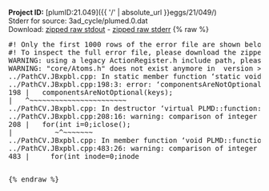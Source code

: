 **Project ID:** [plumID:21.049]({{ '/' | absolute_url }}eggs/21/049/)  
Stderr for source:  3ad_cycle/plumed.0.dat   
Download: [zipped raw stdout](plumed.0.dat.plumed.stdout.txt.zip) - [zipped raw stderr](plumed.0.dat.plumed.stderr.txt.zip) 
{% raw %}
<pre>
#! Only the first 1000 rows of the error file are shown below
#! To inspect the full error file, please download the zipped raw stderr file above
WARNING: using a legacy ActionRegister.h include path, please use <<#include "core/ActionRegister.h">>
WARNING: "core/Atoms.h" does not exist anymore in  version >=2.10, you should change your code.
../PathCV.JBxpbl.cpp: In static member function ‘static void PLMD::function::PathCV::registerKeywords(PLMD::Keywords&)’:
../PathCV.JBxpbl.cpp:198:3: error: ‘componentsAreNotOptional’ was not declared in this scope
198 |   componentsAreNotOptional(keys);
|   ^~~~~~~~~~~~~~~~~~~~~~~~
../PathCV.JBxpbl.cpp: In destructor ‘virtual PLMD::function::PathCV::~PathCV()’:
../PathCV.JBxpbl.cpp:208:16: warning: comparison of integer expressions of different signedness: ‘int’ and ‘unsigned int’ [-Wsign-compare]
208 |   for(int i=0;i<mw_n_;++i){
|               ~^~~~~~
../PathCV.JBxpbl.cpp: In constructor ‘PLMD::function::PathCV::PathCV(const PLMD::ActionOptions&)’:
../PathCV.JBxpbl.cpp:236:16: warning: comparison of integer expressions of different signedness: ‘int’ and ‘unsigned int’ [-Wsign-compare]
236 |   for(int i=0;i<mw_n_;++i){
|               ~^~~~~~
../PathCV.JBxpbl.cpp:259:11: warning: comparison of integer expressions of different signedness: ‘int’ and ‘unsigned int’ [-Wsign-compare]
259 |       if(i==mw_id_) ifiles[i]->close();
|          ~^~~~~~~~
../PathCV.JBxpbl.cpp: In member function ‘void PLMD::function::PathCV::generatePath()’:
../PathCV.JBxpbl.cpp:483:26: warning: comparison of integer expressions of different signedness: ‘int’ and ‘unsigned int’ [-Wsign-compare]
483 |     for(int inode=0;inode<nnodes;inode++){
|                     ~~~~~^~~~~~~
../PathCV.JBxpbl.cpp: In member function ‘void PLMD::function::PathCV::readMultipleWalkers()’:
../PathCV.JBxpbl.cpp:941:16: warning: comparison of integer expressions of different signedness: ‘int’ and ‘unsigned int’ [-Wsign-compare]
941 |   for(int i=0;i<mw_n_;++i){
|               ~^~~~~~
../PathCV.JBxpbl.cpp:942:9: warning: comparison of integer expressions of different signedness: ‘int’ and ‘unsigned int’ [-Wsign-compare]
942 |     if(i==mw_id_) continue;
|        ~^~~~~~~~
../PathCV.JBxpbl.cpp:957:5: error: invalid use of incomplete type ‘class PLMD::Communicator’
957 |     comm.Barrier();
|     ^~~~
In file included from /home/runner/opt/include/plumed/function/../core/../tools/OFile.h:25,
from /home/runner/opt/include/plumed/function/../core/../tools/Log.h:25,
from /home/runner/opt/include/plumed/function/../core/Action.h:30,
from /home/runner/opt/include/plumed/function/../core/ActionWithValue.h:25,
from /home/runner/opt/include/plumed/function/Function.h:25,
from ../PathCV.JBxpbl.cpp:22:
/home/runner/opt/include/plumed/function/../core/../tools/FileBase.h:29:7: note: forward declaration of ‘class PLMD::Communicator’
29 | class Communicator;
|       ^~~~~~~~~~~~
../PathCV.JBxpbl.cpp:958:5: error: invalid use of incomplete type ‘class PLMD::Communicator’
958 |     multi_sim_comm.Barrier();
|     ^~~~~~~~~~~~~~
/home/runner/opt/include/plumed/function/../core/../tools/FileBase.h:29:7: note: forward declaration of ‘class PLMD::Communicator’
29 | class Communicator;
|       ^~~~~~~~~~~~
terminate called after throwing an instance of 'PLMD::Plumed::ExceptionError'
what():
(core/PlumedMain.cpp:1499) void PLMD::PlumedMain::load(const std::string&)
An error happened while executing command env PLUMED_ROOT='/home/runner/opt/lib/plumed' PLUMED_VERSION='2.10b' PLUMED_HTMLDIR='/home/runner/opt/share/doc/plumed' PLUMED_INCLUDEDIR='/home/runner/opt/include' PLUMED_PROGRAM_NAME='plumed' PLUMED_IS_INSTALLED='yes' "/home/runner/opt/lib/plumed"/scripts/mklib.sh -n -o ./../PathCV.2.10b.so ../PathCV.cpp

[fv-az2027-338:08215] *** Process received signal ***
[fv-az2027-338:08215] Signal: Aborted (6)
[fv-az2027-338:08215] Signal code:  (-6)
[fv-az2027-338:08215] [ 0] /lib/x86_64-linux-gnu/libc.so.6(+0x45330)[0x7ff147845330]
[fv-az2027-338:08215] [ 1] /lib/x86_64-linux-gnu/libc.so.6(pthread_kill+0x11c)[0x7ff14789eb2c]
[fv-az2027-338:08215] [ 2] /lib/x86_64-linux-gnu/libc.so.6(gsignal+0x1e)[0x7ff14784527e]
[fv-az2027-338:08215] [ 3] /lib/x86_64-linux-gnu/libc.so.6(abort+0xdf)[0x7ff1478288ff]
[fv-az2027-338:08215] [ 4] /lib/x86_64-linux-gnu/libstdc++.so.6(+0xa5ff5)[0x7ff147ca5ff5]
[fv-az2027-338:08215] [ 5] /lib/x86_64-linux-gnu/libstdc++.so.6(+0xbb0da)[0x7ff147cbb0da]
[fv-az2027-338:08215] [ 6] /lib/x86_64-linux-gnu/libstdc++.so.6(_ZSt10unexpectedv+0x0)[0x7ff147ca5a55]
[fv-az2027-338:08215] [ 7] /lib/x86_64-linux-gnu/libstdc++.so.6(+0xa5a6f)[0x7ff147ca5a6f]
[fv-az2027-338:08215] [ 8] plumed(+0x146dd)[0x557bceb4a6dd]
[fv-az2027-338:08215] [ 9] /lib/x86_64-linux-gnu/libc.so.6(+0x2a1ca)[0x7ff14782a1ca]
[fv-az2027-338:08215] [10] /lib/x86_64-linux-gnu/libc.so.6(__libc_start_main+0x8b)[0x7ff14782a28b]
[fv-az2027-338:08215] [11] plumed(+0x15365)[0x557bceb4b365]
[fv-az2027-338:08215] *** End of error message ***
</pre>
{% endraw %}
